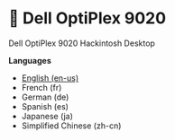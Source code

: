 #  :fox_face: Dell OptiPlex 9020<br>
Dell OptiPlex 9020 Hackintosh Desktop

**Languages**
* [English (en-us)](/README-en.md)
* French (fr)
* German (de)
* Spanish (es)
* Japanese (ja)
* Simplified Chinese (zh-cn)
